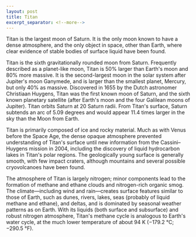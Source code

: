 ```yaml
---
layout: post
title: Titan
excerpt_separator: <!--more-->
---
```


Titan is the largest moon of Saturn. It is the only moon known to have a dense atmosphere, and the only object in space, other than Earth, where clear evidence of stable bodies of surface liquid have been found.<!--more-->

Titan is the sixth gravitationally rounded moon from Saturn. Frequently described as a planet-like moon, Titan is 50% larger than Earth's moon and 80% more massive. It is the second-largest moon in the solar system after Jupiter's moon Ganymede, and is larger than the smallest planet, Mercury, but only 40% as massive. Discovered in 1655 by the Dutch astronomer Christiaan Huygens, Titan was the first known moon of Saturn, and the sixth known planetary satellite (after Earth's moon and the four Galilean moons of Jupiter). Titan orbits Saturn at 20 Saturn radii. From Titan's surface, Saturn subtends an arc of 5.09 degrees and would appear 11.4 times larger in the sky than the Moon from Earth.

Titan is primarily composed of ice and rocky material. Much as with Venus before the Space Age, the dense opaque atmosphere prevented understanding of Titan's surface until new information from the Cassini–Huygens mission in 2004, including the discovery of liquid hydrocarbon lakes in Titan's polar regions. The geologically young surface is generally smooth, with few impact craters, although mountains and several possible cryovolcanoes have been found.

The atmosphere of Titan is largely nitrogen; minor components lead to the formation of methane and ethane clouds and nitrogen-rich organic smog. The climate—including wind and rain—creates surface features similar to those of Earth, such as dunes, rivers, lakes, seas (probably of liquid methane and ethane), and deltas, and is dominated by seasonal weather patterns as on Earth. With its liquids (both surface and subsurface) and robust nitrogen atmosphere, Titan's methane cycle is analogous to Earth's water cycle, at the much lower temperature of about 94 K (−179.2 °C; −290.5 °F).